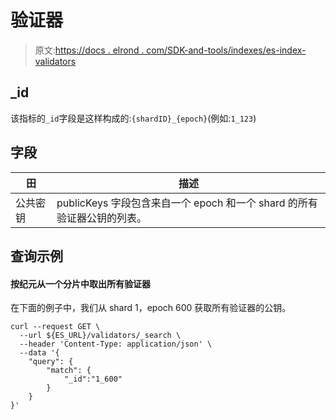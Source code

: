 # 验证器

> 原文:[https://docs . elrond . com/SDK-and-tools/indexes/es-index-validators](https://docs.elrond.com/sdk-and-tools/indices/es-index-validators)

 ## _id

该指标的`_id`字段是这样构成的:`{shardID}_{epoch}`(例如:`1_123`)

## 字段

| 田 | 描述 |
| --- | --- |
| 公共密钥 | publicKeys 字段包含来自一个 epoch 和一个 shard 的所有验证器公钥的列表。 |

## 查询示例

#### 按纪元从一个分片中取出所有验证器

在下面的例子中，我们从 shard 1，epoch 600 获取所有验证器的公钥。

```
curl --request GET \
  --url ${ES_URL}/validators/_search \
  --header 'Content-Type: application/json' \
  --data '{
    "query": {
        "match": {
            "_id":"1_600"
        }
    }
}' 
```